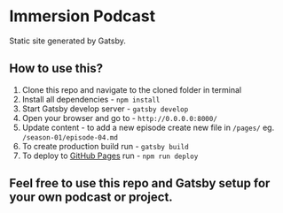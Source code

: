 # Immersion Podcast

Static site generated by Gatsby.

## How to use this?
1. Clone this repo and navigate to the cloned folder in terminal
2. Install all dependencies - `npm install`
3. Start Gatsby develop server - `gatsby develop`
4. Open your browser and go to - `http://0.0.0.0:8000/`
5. Update content - to add a new episode create new file in `/pages/` eg. `/season-01/episode-04.md`
6. To create production build run - `gatsby build`
7. To deploy to [GitHub Pages](https://ihatetomatoes.github.io/immersion-podcast/) run - `npm run deploy`

## Feel free to use this repo and Gatsby setup for your own podcast or project.
